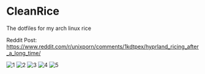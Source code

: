 # CleanRice
The dotfiles for my arch linux rice

Reddit Post: https://www.reddit.com/r/unixporn/comments/1kdtpex/hyprland_ricing_after_a_long_time/

![1](https://github.com/user-attachments/assets/4b5ca6ed-fb63-4d07-85a2-4c36c835552e)
![2](https://github.com/user-attachments/assets/34b1e817-63f5-4b5c-9366-f85d24fd98ea)
![3](https://github.com/user-attachments/assets/95c361f5-9c10-4ce1-862c-7cd6a55f9b85)
![4](https://github.com/user-attachments/assets/4cb5b683-d3c6-48c6-b15b-69b6c9cbe33f)
![5](https://github.com/user-attachments/assets/4bfde313-7992-47ce-8124-aa8f8a5c334f)
